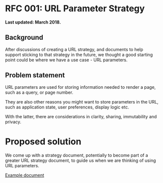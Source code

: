 # RFC 001: URL Parameter Strategy

**Last updated: March 2018.**

## Background
After discussions of creating a URL strategy, and documents to help support
sticking to that strategy in the future, we thought a good starting point could
be where we have a use case - URL parameters.


## Problem statement
URL parameters are used for storing information needed to render a page, such
as a query, or page number.

They are also other reasons you might want to store parameters in the URL, such
as application state, user preferences, display logic etc.

With the latter, there are considerations in clarity, sharing, immutability and
privacy.


# Proposed solution
We come up with a strategy document, potentially to become part of a greater
URL strategy document, to guide us when we are thinking of using URL parameters.

[Example document](../../docs/url_parameters_strategy.md)
